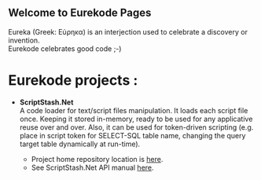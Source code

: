 ## Welcome to Eurekode Pages

Eureka (Greek: Εύρηκα) is an interjection used to celebrate a discovery or invention.<br>
Eurekode celebrates good code ;-)

# Eurekode projects :
- **ScriptStash.Net**<br>
A code loader for text/script files manipulation. It loads each script file once. Keeping it stored in-memory, ready to be used for any applicative reuse over and over. Also, it can be used for token-driven scripting (e.g. place in script token for SELECT-SQL table name, changing the query target table dynamically at run-time).

  - Project home repository location is [here](https://github.com/Eurekode/ScriptStash.Net).
  - See ScriptStash.Net API manual [here](/script_stash_documentations/index.html).
